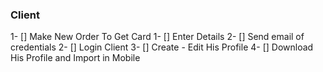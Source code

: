 ### Client

1- [] Make New Order To Get Card 
    1- [] Enter Details 
    2- [] Send email of credentials
2- [] Login Client
3- [] Create - Edit His Profile
4- [] Download His Profile and Import in Mobile

